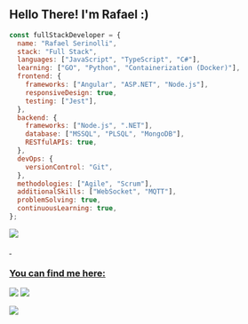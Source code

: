## Hello There! I'm Rafael :) 

```javascript
const fullStackDeveloper = {
  name: "Rafael Serinolli",
  stack: "Full Stack",
  languages: ["JavaScript", "TypeScript", "C#"],
  learning: ["GO", "Python", "Containerization (Docker)"],
  frontend: {
    frameworks: ["Angular", "ASP.NET", "Node.js"],
    responsiveDesign: true,
    testing: ["Jest"],
  },
  backend: {
    frameworks: ["Node.js", ".NET"],
    database: ["MSSQL", "PLSQL", "MongoDB"],
    RESTfulAPIs: true,
  },
  devOps: {
    versionControl: "Git",
  },
  methodologies: ["Agile", "Scrum"],
  additionalSkills: ["WebSocket", "MQTT"],
  problemSolving: true,
  continuousLearning: true,
};
```

<div>
  <a href="github.com/Serinolli">
    <img src="https://github-readme-stats.vercel.app/api?username=serinolli&count_private=true&show_icons=true&theme=vision-friendly-dark">
</div>

&nbsp;
### You can find me here:
<div>
  
  <a href="https://www.linkedin.com/in/serinolli" target="_blank"><img src="https://img.shields.io/badge/-LinkedIn-%230077B5?style=for-the-badge&logo=linkedin&logoColor=white" target="_blank"></a> 
  <a href = "mailto:rafael.serinolli2@gmail.com"><img src="https://img.shields.io/badge/-Gmail-%23333?style=for-the-badge&logo=gmail&logoColor=white" target="_blank"></a>
  
![](https://komarev.com/ghpvc/?username=Serinolli)
</div>
